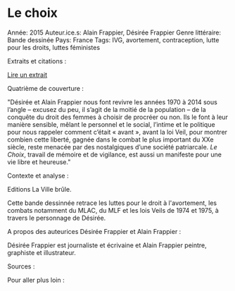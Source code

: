 # Le choix

Année: 2015
Auteur.ice.s: Alain Frappier, Désirée Frappier
Genre littéraire: Bande dessinée
Pays: France
Tags: IVG, avortement, contraception, lutte pour les droits, luttes féministes

Extraits et citations : 

[Lire un extrait](https://dafrappier.weebly.com/le-choix---planches.html)

Quatrième de couverture :

"Désirée et Alain Frappier nous font revivre les années 1970 à 2014 sous l’angle – excusez du peu, il s’agit de la moitié de la population – de la conquête du droit des femmes à choisir de procréer ou non. Ils le font à leur manière sensible, mêlant le personnel et le social, l’intime et le politique pour nous rappeler comment c’était « avant », avant la loi Veil, pour montrer combien cette liberté, gagnée dans le combat le plus important du XXe siècle, reste menacée par des nostalgiques d’une société patriarcale. *Le Choix*, travail de mémoire et de vigilance, est aussi un manifeste pour une vie libre et heureuse."

Contexte et analyse : 

Editions La Ville brûle.

Cette bande dessinnée retrace les luttes pour le droit à l'avortement, les combats notamment du MLAC, du MLF et les lois Veils de 1974 et 1975, à travers le personnage de Désirée. 

A propos des auteurices Désirée Frappier et Alain Frappier :

Désirée Frappier est journaliste et écrivaine et Alain Frappier peintre, graphiste et illustrateur.

Sources : 

Pour aller plus loin :